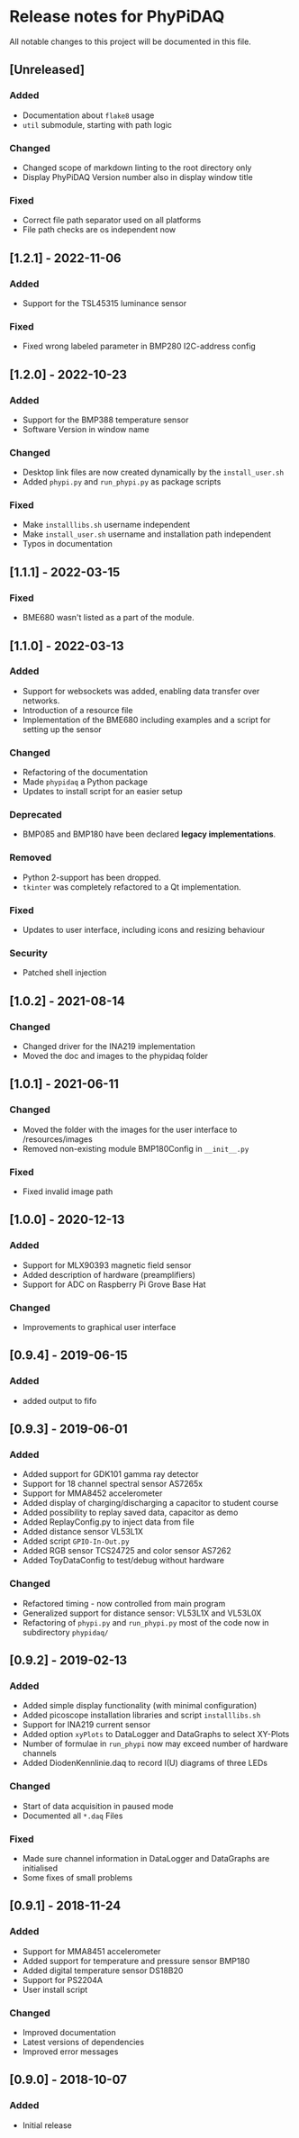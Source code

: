 # Release notes for PhyPiDAQ

All notable changes to this project will be documented in this file.

## [Unreleased]

### Added

- Documentation about `flake8` usage
- `util` submodule, starting with path logic

### Changed

- Changed scope of markdown linting to the root directory only
- Display PhyPiDAQ Version number also in display window title

### Fixed

- Correct file path separator used on all platforms
- File path checks are os independent now

## [1.2.1] - 2022-11-06

### Added

- Support for the TSL45315 luminance sensor

### Fixed

- Fixed wrong labeled parameter in BMP280 I2C-address config

## [1.2.0] - 2022-10-23

### Added

- Support for the BMP388 temperature sensor
- Software Version in window name

### Changed

- Desktop link files are now created dynamically by the `install_user.sh`
- Added `phypi.py` and `run_phypi.py` as package scripts

### Fixed

- Make `installlibs.sh` username independent
- Make `install_user.sh` username and installation path independent
- Typos in documentation

## [1.1.1] - 2022-03-15

### Fixed

- BME680 wasn't listed as a part of the module.

## [1.1.0] - 2022-03-13

### Added

- Support for websockets was added, enabling data transfer over networks.
- Introduction of a resource file
- Implementation of the BME680 including examples and a script for setting up the sensor

### Changed

- Refactoring of the documentation
- Made `phypidaq` a Python package
- Updates to install script for an easier setup

### Deprecated

- BMP085 and BMP180 have been declared **legacy implementations**.

### Removed

- Python 2-support has been dropped.
- `tkinter` was completely refactored to a Qt implementation.

### Fixed

- Updates to user interface, including icons and resizing behaviour

### Security

- Patched shell injection

## [1.0.2] - 2021-08-14

### Changed

- Changed driver for the INA219 implementation
- Moved the doc and images to the phypidaq folder

## [1.0.1] - 2021-06-11

### Changed

- Moved the folder with the images for the user interface to /resources/images
- Removed non-existing module BMP180Config in `__init__.py`

### Fixed

- Fixed invalid image path

## [1.0.0] - 2020-12-13

### Added

- Support for MLX90393 magnetic field sensor
- Added description of hardware (preamplifiers)
- Support for ADC on Raspberry Pi Grove Base Hat

### Changed

- Improvements to graphical user interface

## [0.9.4] - 2019-06-15

### Added

- added output to fifo

## [0.9.3] - 2019-06-01

### Added

- Added support for GDK101 gamma ray detector
- Support for 18 channel spectral sensor AS7265x
- Support for MMA8452 accelerometer
- Added display of charging/discharging a capacitor to student course
- Added possibility to replay saved data, capacitor as demo
- Added ReplayConfig.py to inject data from file
- Added distance sensor VL53L1X
- Added script `GPIO-In-Out.py`
- Added RGB sensor TCS24725 and color sensor AS7262
- Added ToyDataConfig to test/debug without hardware

### Changed

- Refactored timing - now controlled from main program
- Generalized support for distance sensor: VL53L1X and VL53L0X
- Refactoring of `phypi.py` and `run_phypi.py` most of the code now in subdirectory `phypidaq/`

## [0.9.2] - 2019-02-13

### Added

- Added simple display functionality (with minimal configuration)
- Added picoscope installation libraries and script `installlibs.sh`
- Support for INA219 current sensor
- Added option `xyPlots` to DataLogger and DataGraphs to select XY-Plots
- Number of formulae in `run_phypi` now may exceed number of hardware channels
- Added DiodenKennlinie.daq to record I(U) diagrams of three LEDs

### Changed

- Start of data acquisition in paused mode
- Documented all `*.daq` Files

### Fixed

- Made sure channel information in DataLogger and DataGraphs are initialised
- Some fixes of small problems

## [0.9.1] - 2018-11-24

### Added

- Support for MMA8451 accelerometer
- Added support for temperature and pressure sensor BMP180
- Added digital temperature sensor DS18B20
- Support for PS2204A
- User install script

### Changed

- Improved documentation
- Latest versions of dependencies
- Improved error messages

## [0.9.0] - 2018-10-07

### Added

- Initial release
